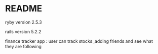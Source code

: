 # README

ryby version 2.5.3

rails version 5.2.2

finance tracker app : user can track stocks ,adding friends and see what they are following
